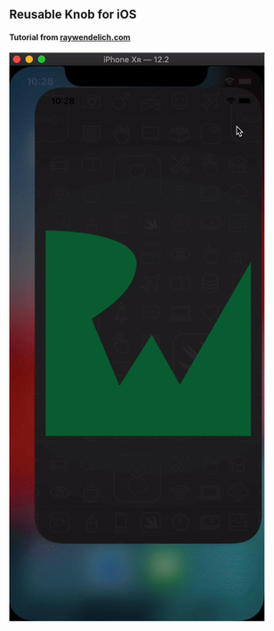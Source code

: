 ## Reusable Knob for iOS
#### Tutorial from [raywendelich.com](rayenderlich.com)
![](reusable-knob.gif)
